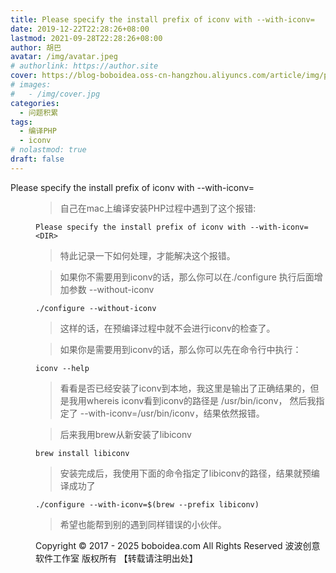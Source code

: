 ```yaml
---
title: Please specify the install prefix of iconv with --with-iconv=
date: 2019-12-22T22:28:26+08:00
lastmod: 2021-09-28T22:28:26+08:00
author: 胡巴
avatar: /img/avatar.jpeg
# authorlink: https://author.site
cover: https://blog-boboidea.oss-cn-hangzhou.aliyuncs.com/article/img/posts/Please specify the install.jpg
# images:
#   - /img/cover.jpg
categories:
  - 问题积累
tags:
  - 编译PHP
  - iconv
# nolastmod: true
draft: false
---
```


Please specify the install prefix of iconv with --with-iconv=<DIR>

<!--more-->

> 自己在mac上编译安装PHP过程中遇到了这个报错:

```
Please specify the install prefix of iconv with --with-iconv=<DIR>
```

> 特此记录一下如何处理，才能解决这个报错。

> 如果你不需要用到iconv的话，那么你可以在./configure 执行后面增加参数 --without-iconv

```
./configure --without-iconv
```

> 这样的话，在预编译过程中就不会进行iconv的检查了。

> 如果你是需要用到iconv的话，那么你可以先在命令行中执行：

```
iconv --help
```

> 看看是否已经安装了iconv到本地，我这里是输出了正确结果的，但是我用whereis iconv看到iconv的路径是 /usr/bin/iconv， 然后我指定了 --with-iconv=/usr/bin/iconv，结果依然报错。

> 后来我用brew从新安装了libiconv

```
brew install libiconv
```

> 安装完成后，我使用下面的命令指定了libiconv的路径，结果就预编译成功了

```
./configure --with-iconv=$(brew --prefix libiconv)
```

> 希望也能帮到别的遇到同样错误的小伙伴。

<!--declare-declare-->

Copyright &copy; 2017 - 2025 boboidea.com All Rights Reserved 波波创意软件工作室 版权所有 【转载请注明出处】
